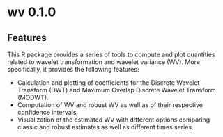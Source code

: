 # wv 0.1.0

## Features

This R package provides a series of tools to compute and plot quantities related to wavelet transformation and wavelet variance (WV). More specifically, it provides the following features: 

- Calculation and plotting of coefficients for the Discrete Wavelet Transform (DWT) and Maximum Overlap Discrete Wavelet Transform (MODWT).
- Computation of WV and robust WV as well as of their respective confidence intervals.
- Visualization of the estimated WV with different options comparing classic and robust estimates as well as different times series.
